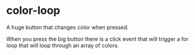 # color-loop
A huge button that changes color when pressed.


When you press the big button there is a click event that will trigger a for loop that will loop through an array of colors.
